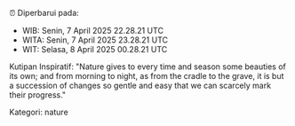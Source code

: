 ⏰ Diperbarui pada:
- WIB: Senin, 7 April 2025 22.28.21 UTC
- WITA: Senin, 7 April 2025 23.28.21 UTC
- WIT: Selasa, 8 April 2025 00.28.21 UTC

Kutipan Inspiratif:
"Nature gives to every time and season some beauties of its own; and from morning to night, as from the cradle to the grave, it is but a succession of changes so gentle and easy that we can scarcely mark their progress."


Kategori: nature

